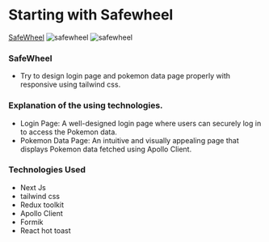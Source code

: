 # Starting with Safewheel

[SafeWheel](https://safewheel-pokemon.vercel.app/)
![safewheel](https://i.ibb.co/1Xfjs3C/Safewheel-Login.png)
![safewheel](https://i.ibb.co/0XrjK0L/Safewheel-Pokemon.png)

### SafeWheel

- Try to design login page and pokemon data page properly with responsive using tailwind css.

### Explanation of the using technologies.

- Login Page: A well-designed login page where users can securely log in to access the Pokemon data.
- Pokemon Data Page: An intuitive and visually appealing page that displays Pokemon data fetched using Apollo Client.

### Technologies Used

- Next Js
- tailwind css
- Redux toolkit
- Apollo Client
- Formik 
- React hot toast